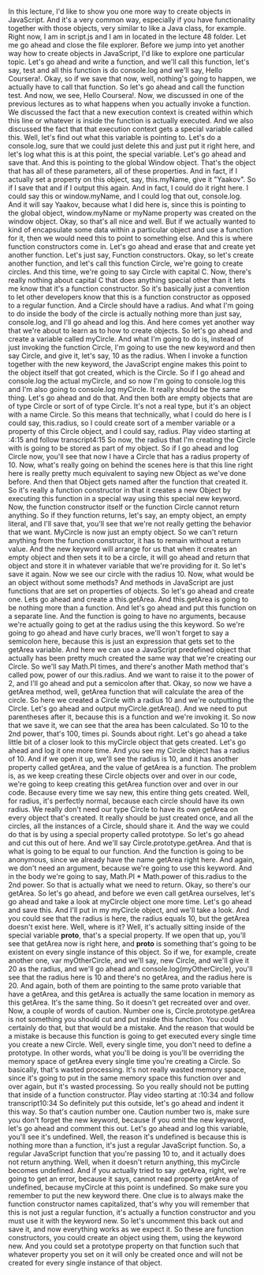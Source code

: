 In this lecture, I'd like to show you one more way to create objects in JavaScript. And it's a very common way, especially if you have functionality together with those objects, very similar to like a Java class, for example. Right now, I am in script.js and I am in located in the lecture 48 folder. Let me go ahead and close the file explorer. Before we jump into yet another way how to create objects in JavaScript, I'd like to explore one particular topic. Let's go ahead and write a function, and we'll call this function, let's say, test and all this function is do console.log and we'll say, Hello Coursera!. Okay, so if we save that now, well, nothing's going to happen, we actually have to call that function. So let's go ahead and call the function test. And now, we see, Hello Coursera!. Now, we discussed in one of the previous lectures as to what happens when you actually invoke a function. We discussed the fact that a new execution context is created within which this line or whatever is inside the function is actually executed. And we also discussed the fact that that execution context gets a special variable called this. Well, let's find out what this variable is pointing to. Let's do a console.log, sure that we could just delete this and just put it right here, and let's log what this is at this point, the special variable. Let's go ahead and save that. And this is pointing to the global Window object. That's the object that has all of these parameters, all of these properties. And in fact, if I actually set a property on this object, say, this.myName, give it "Yaakov". So if I save that and if I output this again. And in fact, I could do it right here. I could say this or window.myName, and I could log that out, console.log. And it will say Yaakov, because what I did here is, since this is pointing to the global object, window.myName or myName property was created on the window object. Okay, so that's all nice and well. But if we actually wanted to kind of encapsulate some data within a particular object and use a function for it, then we would need this to point to something else. And this is where function constructors come in. Let's go ahead and erase that and create yet another function. Let's just say, Function constructors. Okay, so let's create another function, and let's call this function Circle, we're going to create circles. And this time, we're going to say Circle with capital C. Now, there's really nothing about capital C that does anything special other than it lets me know that it's a function constructor. So it's basically just a convention to let other developers know that this is a function constructor as opposed to a regular function. And a Circle should have a radius. And what I'm going to do inside the body of the circle is actually nothing more than just say, console.log, and I'll go ahead and log this. And here comes yet another way that we're about to learn as to how to create objects. So let's go ahead and create a variable called myCircle. And what I'm going to do is, instead of just invoking the function Circle, I'm going to use the new keyword and then say Circle, and give it, let's say, 10 as the radius. When I invoke a function together with the new keyword, the JavaScript engine makes this point to the object itself that got created, which is the Circle. So if I go ahead and console.log the actual myCircle, and so now I'm going to console.log this and I'm also going to console.log myCircle. It really should be the same thing. Let's go ahead and do that. And then both are empty objects that are of type Circle or sort of of type Circle. It's not a real type, but it's an object with a name Circle. So this means that technically, what I could do here is I could say, this.radius, so I could create sort of a member variable or a property of this Circle object, and I could say, radius.
Play video starting at :4:15 and follow transcript4:15
So now, the radius that I'm creating the Circle with is going to be stored as part of my object. So if I go ahead and log Circle now, you'll see that now I have a Circle that has a radius property of 10. Now, what's really going on behind the scenes here is that this line right here is really pretty much equivalent to saying new Object as we've done before. And then that Object gets named after the function that created it. So it's really a function constructor in that it creates a new Object by executing this function in a special way using this special new keyword. Now, the function constructor itself or the function Circle cannot return anything. So if they function returns, let's say, an empty object, an empty literal, and I'll save that, you'll see that we're not really getting the behavior that we want. MyCircle is now just an empty object. So we can't return anything from the function constructor, it has to remain without a return value. And the new keyword will arrange for us that when it creates an empty object and then sets it to be a circle, it will go ahead and return that object and store it in whatever variable that we're providing for it. So let's save it again. Now we see our circle with the radius 10. Now, what would be an object without some methods? And methods in JavaScript are just functions that are set on properties of objects. So let's go ahead and create one. Lets go ahead and create a this.getArea. And this.getArea is going to be nothing more than a function. And let's go ahead and put this function on a separate line. And the function is going to have no arguments, because we're actually going to get at the radius using the this keyword. So we're going to go ahead and have curly braces, we'll won't forget to say a semicolon here, because this is just an expression that gets set to the getArea variable. And here we can use a JavaScript predefined object that actually has been pretty much created the same way that we're creating our Circle. So we'll say Math.PI times, and there's another Math method that's called pow, power of our this.radius. And we want to raise it to the power of 2, and I'll go ahead and put a semicolon after that. Okay, so now we have a getArea method, well, getArea function that will calculate the area of the circle. So here we created a Circle with a radius 10 and we're outputting the Circle. Let's go ahead and output myCircle.getArea(). And we need to put parentheses after it, because this is a function and we're invoking it. So now that we save it, we can see that the area has been calculated. So 10 to the 2nd power, that's 100, times pi. Sounds about right. Let's go ahead a take little bit of a closer look to this myCircle object that gets created. Let's go ahead and log it one more time. And you see my Circle object has a radius of 10. And if we open it up, we'll see the radius is 10, and it has another property called getArea, and the value of getArea is a function. The problem is, as we keep creating these Circle objects over and over in our code, we're going to keep creating this getArea function over and over in our code. Because every time we say new, this entire thing gets created. Well, for radius, it's perfectly normal, because each circle should have its own radius. We really don't need our type Circle to have its own getArea on every object that's created. It really should be just created once, and all the circles, all the instances of a Circle, should share it. And the way we could do that is by using a special property called prototype. So let's go ahead and cut this out of here. And we'll say Circle.prototype.getArea. And that is what is going to be equal to our function. And the function is going to be anonymous, since we already have the name getArea right here. And again, we don't need an argument, because we're going to use this keyword. And in the body we're going to say, Math.PI * Math.power of this.radius to the 2nd power. So that is actually what we need to return. Okay, so there's our getArea. So let's go ahead, and before we even call getArea ourselves, let's go ahead and take a look at myCircle object one more time. Let's go ahead and save this. And I'll put in my myCircle object, and we'll take a look. And you could see that the radius is here, the radius equals 10, but the getArea doesn't exist here. Well, where is it? Well, it's actually sitting inside of the special variable __proto__, that's a special property. If we open that up, you'll see that getArea now is right here, and __proto__ is something that's going to be existent on every single instance of this object. So if we, for example, create another one, var myOtherCircle, and we'll say, new Circle, and we'll give it 20 as the radius, and we'll go ahead and console.log(myOtherCircle), you'll see that the radius here is 10 and there's no getArea, and the radius here is 20. And again, both of them are pointing to the same proto variable that have a getArea, and this getArea is actually the same location in memory as this getArea. It's the same thing. So it doesn't get recreated over and over. Now, a couple of words of caution. Number one is, Circle.prototype.getArea is not something you should cut and put inside this function. You could certainly do that, but that would be a mistake. And the reason that would be a mistake is because this function is going to get executed every single time you create a new Circle. Well, every single time, you don't need to define a prototype. In other words, what you'll be doing is you'll be overriding the memory space of getArea every single time you're creating a Circle. So basically, that's wasted processing. It's not really wasted memory space, since it's going to put in the same memory space this function over and over again, but it's wasted processing. So you really should not be putting that inside of a function constructor.
Play video starting at :10:34 and follow transcript10:34
So definitely put this outside, let's go ahead and indent it this way. So that's caution number one. Caution number two is, make sure you don't forget the new keyword, because if you omit the new keyword, let's go ahead and comment this out. Let's go ahead and log this variable, you'll see it's undefined. Well, the reason it's undefined is because this is nothing more than a function, it's just a regular JavaScript function. So, a regular JavaScript function that you're passing 10 to, and it actually does not return anything. Well, when it doesn't return anything, this myCircle becomes undefined. And if you actually tried to say .getArea, right, we're going to get an error, because it says, cannot read property getArea of undefined, because myCircle at this point is undefined. So make sure you remember to put the new keyword there. One clue is to always make the function constructor names capitalized, that's why you will remember that this is not just a regular function, it's actually a function constructor and you must use it with the keyword new. So let's uncomment this back out and save it, and now everything works as we expect it. So these are function constructors, you could create an object using them, using the keyword new. And you could set a prototype property on that function such that whatever property you set on it will only be created once and will not be created for every single instance of that object.